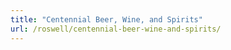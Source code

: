 ```yaml
---
title: "Centennial Beer, Wine, and Spirits"
url: /roswell/centennial-beer-wine-and-spirits/
---
```

